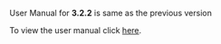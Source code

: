 User Manual for **3.2.2** is same as the previous version

To view the user manual click [here](../3.2.1/usermanual-idm.md).
